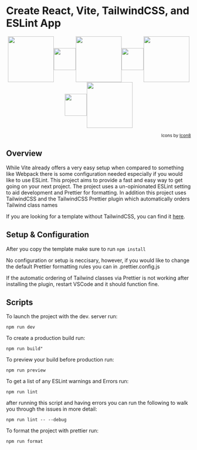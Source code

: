 # Create React, Vite, TailwindCSS, and ESLint App

<p align="center">
<img src="https://github.com/Tribalash/create-react-vite-tailwind/blob/main/src/assets/react.svg" width="125" align="center"><img src="https://github.com/Tribalash/create-react-vite-tailwind/blob/main/src/assets/plus-sign-white-tb.svg" width="60" align="center"><img src="https://github.com/Tribalash/create-react-vite-tailwind/blob/main/src/assets/vite.svg" width="125" align="center"><img src="https://github.com/Tribalash/create-react-vite-tailwind/blob/main/src/assets/plus-sign-white-tb.svg" width="60" align="center"><img src="https://github.com/Tribalash/create-react-vite-tailwind/blob/main/src/assets/tailwindcss.svg" width="125" align="center"><img src="https://github.com/Tribalash/create-react-vite-tailwind/blob/main/src/assets/plus-sign-white-tb.svg" width="60" align="center"><img src="https://github.com/Tribalash/create-react-vite-tailwind/blob/main/src/assets/eslint.svg" width="125" align="center">
</p>

<div align="right">

<sub>Icons by [Icon8](https://www.icons8.com/)</sub>
 
 </div>

## Overview

While Vite already offers a very easy setup when compared to something like Webpack there is some configuration needed especially if you would like to use ESLint. This project aims to provide a fast and easy way to get going on your next project. The project uses a un-opinionated ESLint setting to aid development and Prettier for formatting. In addition this project uses TailwindCSS and the TailwindCSS Prettier plugin which automatically orders Tailwind class names

If you are looking for a template without TailwindCSS, you can find it [here](https://github.com/Tribalash/create-react-vite).

## Setup & Configuration
After you copy the template make sure to run ```npm install```

No configuration or setup is neccisary, however, if you would like to change the default Prettier formatting rules you can in .prettier.config.js

If the automatic ordering of Tailwind classes via Prettier is not working after installing the plugin, restart VSCode and it should function fine.

## Scripts

To launch the project with the dev. server run:

```npm run dev```

To create a production build run:

```npm run build"```

To preview your build before production run:

```npm run preview```

To get a list of any ESLint warnings and Errors run:

```npm run lint```

after running this script and having errors you can run the following to walk you through the issues in more detail:

```npm run lint -- --debug```

To format the project with prettier run:

```npm run format```
